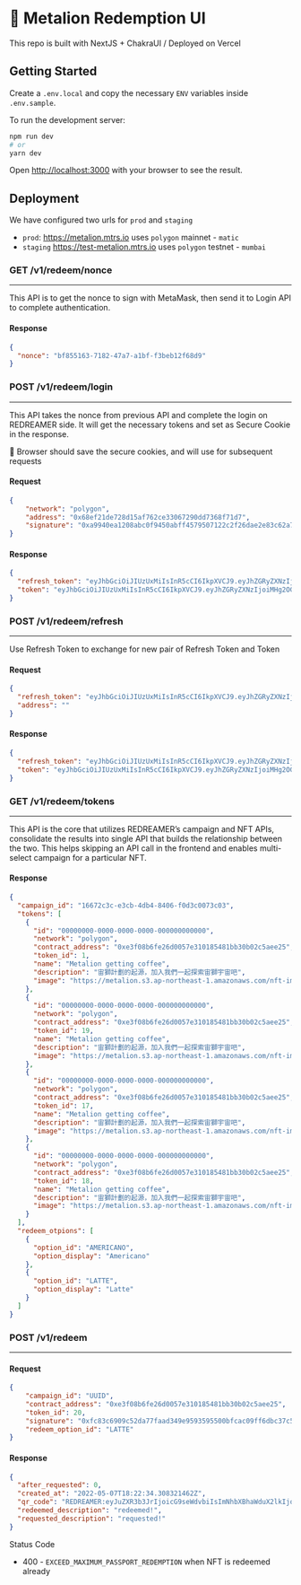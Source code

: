 # 🦁 Metalion Redemption UI

This repo is built with NextJS + ChakraUI / Deployed on Vercel

## Getting Started

Create a `.env.local` and copy the necessary `ENV` variables inside `.env.sample`.

To run the development server:

```bash
npm run dev
# or
yarn dev
```
Open [http://localhost:3000](http://localhost:3000) with your browser to see the result.

## Deployment

We have configured two urls for `prod` and `staging`

- `prod`: https://metalion.mtrs.io uses `polygon` mainnet - `matic`
- `staging` https://test-metalion.mtrs.io uses `polygon` testnet - `mumbai`

### GET /v1/redeem/nonce

---

This API is to get the nonce to sign with MetaMask, then send it to Login API to complete authentication.

#### Response

```json
{
  "nonce": "bf855163-7182-47a7-a1bf-f3beb12f68d9"
}
```

### POST /v1/redeem/login

---

This API takes the nonce from previous API and complete the login on REDREAMER side. It will get the necessary tokens and set as Secure Cookie in the response. 

🚨 Browser should save the secure cookies, and will use for subsequent requests

#### Request

```json
{
	"network": "polygon",
	"address": "0x68ef21de728d15af762ce33067290dd7368f71d7",
	"signature": "0xa9940ea1208abc0f9450abff4579507122c2f26dae2e83c62a746ac27de2e043181f54469a08d7ee16bb501094795a22d9c44bdd39421dc963a5a1d40cfc48cc1c"
}
```

#### Response

```json
{
  "refresh_token": "eyJhbGciOiJIUzUxMiIsInR5cCI6IkpXVCJ9.eyJhZGRyZXNzIjoiMHg2OGVmMjFkZTcyOGQxNWFmNzYyY2UzMzA2NzI5MGRkNzM2OGY3MWQ3IiwiZXhwIjoxNjUxODEzMjEyLCJpYXQiOjE2NTE3MjY4MTIsImlzcyI6InJlZHJlYW1lciIsInNjb3BlcyI6IiJ9.x-6A7eSC7VjexKMECIN86q0QwS9lLz8bh8-B4zxstbOXamnWBvs41wT4ojerv1O5-JFQcAX0On7Qv5s3gwNuwA",
  "token": "eyJhbGciOiJIUzUxMiIsInR5cCI6IkpXVCJ9.eyJhZGRyZXNzIjoiMHg2OGVmMjFkZTcyOGQxNWFmNzYyY2UzMzA2NzI5MGRkNzM2OGY3MWQ3IiwiZXhwIjoxNjUxNzMwNDEyLCJpYXQiOjE2NTE3MjY4MTIsImlzcyI6InJlZHJlYW1lciIsInNjb3BlcyI6IiJ9.JL6JoL5YHvuXzYcou_6Y7dDXE4d-jfogXsBQP4XmkE_VBJ578GDyEgfsHIvjaIXKLvb7xbdMEIr6TCvE7Rcxsg"
}
```

### POST /v1/redeem/refresh

---

Use Refresh Token to exchange for new pair of Refresh Token and Token

#### Request

```json
{
  "refresh_token": "eyJhbGciOiJIUzUxMiIsInR5cCI6IkpXVCJ9.eyJhZGRyZXNzIjoiMHg2OGVmMjFkZTcyOGQxNWFmNzYyY2UzMzA2NzI5MGRkNzM2OGY3MWQ3IiwiZXhwIjoxNjUxODEzMjEyLCJpYXQiOjE2NTE3MjY4MTIsImlzcyI6InJlZHJlYW1lciIsInNjb3BlcyI6IiJ9.x-6A7eSC7VjexKMECIN86q0QwS9lLz8bh8-B4zxstbOXamnWBvs41wT4ojerv1O5-JFQcAX0On7Qv5s3gwNuwA",
  "address": ""
}
```

#### Response

```json
{
  "refresh_token": "eyJhbGciOiJIUzUxMiIsInR5cCI6IkpXVCJ9.eyJhZGRyZXNzIjoiMHg2OGVmMjFkZTcyOGQxNWFmNzYyY2UzMzA2NzI5MGRkNzM2OGY3MWQ3IiwiZXhwIjoxNjUxODEzMjEyLCJpYXQiOjE2NTE3MjY4MTIsImlzcyI6InJlZHJlYW1lciIsInNjb3BlcyI6IiJ9.x-6A7eSC7VjexKMECIN86q0QwS9lLz8bh8-B4zxstbOXamnWBvs41wT4ojerv1O5-JFQcAX0On7Qv5s3gwNuwA",
  "token": "eyJhbGciOiJIUzUxMiIsInR5cCI6IkpXVCJ9.eyJhZGRyZXNzIjoiMHg2OGVmMjFkZTcyOGQxNWFmNzYyY2UzMzA2NzI5MGRkNzM2OGY3MWQ3IiwiZXhwIjoxNjUxNzMwNDEyLCJpYXQiOjE2NTE3MjY4MTIsImlzcyI6InJlZHJlYW1lciIsInNjb3BlcyI6IiJ9.JL6JoL5YHvuXzYcou_6Y7dDXE4d-jfogXsBQP4XmkE_VBJ578GDyEgfsHIvjaIXKLvb7xbdMEIr6TCvE7Rcxsg"
}
```

### GET /v1/redeem/tokens

---

This API is the core that utilizes REDREAMER’s campaign and NFT APIs, consolidate the results into single API that builds the relationship between the two. This helps skipping an API call in the frontend and enables multi-select campaign for a particular NFT. 

#### Response

```json
{
  "campaign_id": "16672c3c-e3cb-4db4-8406-f0d3c0073c03",
  "tokens": [
    {
      "id": "00000000-0000-0000-0000-000000000000",
      "network": "polygon",
      "contract_address": "0xe3f08b6fe26d0057e310185481bb30b02c5aee25",
      "token_id": 1,
      "name": "Metalion getting coffee",
      "description": "宙獅計劃的起源，加入我們一起探索宙獅宇宙吧",
      "image": "https://metalion.s3.ap-northeast-1.amazonaws.com/nft-image.png"
    },
    {
      "id": "00000000-0000-0000-0000-000000000000",
      "network": "polygon",
      "contract_address": "0xe3f08b6fe26d0057e310185481bb30b02c5aee25",
      "token_id": 19,
      "name": "Metalion getting coffee",
      "description": "宙獅計劃的起源，加入我們一起探索宙獅宇宙吧",
      "image": "https://metalion.s3.ap-northeast-1.amazonaws.com/nft-image.png"
    },
    {
      "id": "00000000-0000-0000-0000-000000000000",
      "network": "polygon",
      "contract_address": "0xe3f08b6fe26d0057e310185481bb30b02c5aee25",
      "token_id": 17,
      "name": "Metalion getting coffee",
      "description": "宙獅計劃的起源，加入我們一起探索宙獅宇宙吧",
      "image": "https://metalion.s3.ap-northeast-1.amazonaws.com/nft-image.png"
    },
    {
      "id": "00000000-0000-0000-0000-000000000000",
      "network": "polygon",
      "contract_address": "0xe3f08b6fe26d0057e310185481bb30b02c5aee25",
      "token_id": 18,
      "name": "Metalion getting coffee",
      "description": "宙獅計劃的起源，加入我們一起探索宙獅宇宙吧",
      "image": "https://metalion.s3.ap-northeast-1.amazonaws.com/nft-image.png"
    }
  ],
  "redeem_otpions": [
    {
      "option_id": "AMERICANO",
      "option_display": "Americano"
    },
    {
      "option_id": "LATTE",
      "option_display": "Latte"
    }
  ]
}
```

### POST /v1/redeem

---

#### Request

```json
{
	"campaign_id": "UUID",
	"contract_address": "0xe3f08b6fe26d0057e310185481bb30b02c5aee25",
	"token_id": 20,
	"signature": "0xfc83c6909c52da77faad349e9593595500bfcac09ff6dbc37c5f8977cd0968a11ce2054e82ffa799daac53a3070b3be7abd441b1e36c09c35446aa3146d0279c1c",
	"redeem_option_id": "LATTE"
}
```

#### Response

```json
{
  "after_requested": 0,
  "created_at": "2022-05-07T18:22:34.308321462Z",
  "qr_code": "REDREAMER:eyJuZXR3b3JrIjoicG9seWdvbiIsImNhbXBhaWduX2lkIjoiMTY2NzJjM2MtZTNjYi00ZGI0LTg0MDYtZjBkM2MwMDczYzAzIiwiY29udHJhY3RfYWRkcmVzcyI6IjB4ZTNmMDhiNmZlMjZkMDA1N2UzMTAxODU0ODFiYjMwYjAyYzVhZWUyNSIsInRva2VuX2lkIjoxNywicmVxdWVzdGVyX2FkZHJlc3MiOiIweDY4ZWYyMWRlNzI4ZDE1YWY3NjJjZTMzMDY3MjkwZGQ3MzY4ZjcxZDciLCJoYXNoIjoiOWIxZDM2N2QtODJjZS00ZGU5LWFiZmMtNTk2OWRiZjA1MTFlIn0=",
  "redeemed_description": "redeemed!",
  "requested_description": "requested!"
}
```

Status Code

- 400 - `EXCEED_MAXIMUM_PASSPORT_REDEMPTION` when NFT is redeemed already
